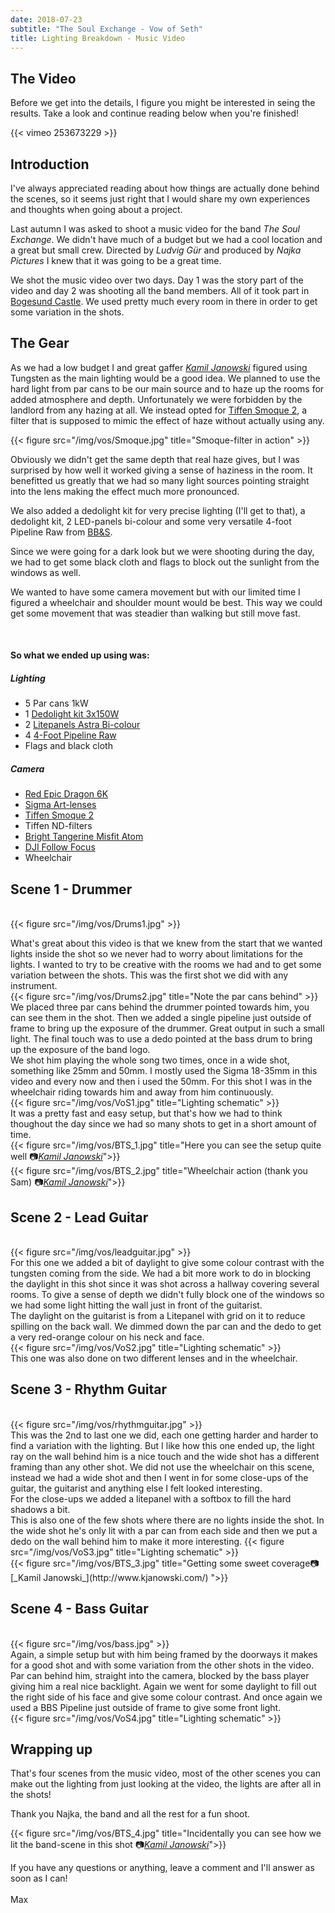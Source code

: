 ```yaml
---
date: 2018-07-23
subtitle: "The Soul Exchange - Vow of Seth"
title: Lighting Breakdown - Music Video
---
```


## The Video
Before we get into the details, I figure you might be interested in seing the results.
Take a look and continue reading below when you're finished!

{{< vimeo 253673229 >}}

## Introduction
I've always appreciated reading about how things are actually done behind the scenes, so 
it seems just right that I would share my own experiences and thoughts when going about a project.

Last autumn I was asked to shoot a music video for the band _The Soul Exchange_. We didn't have much of a budget
but we had a cool location and a great but small crew. Directed by _Ludvig Gür_ and produced by _Najka Pictures_ I knew 
that it was going to be a great time. 

We shot the music video over two days. Day 1 was the story part of the video and day 2 was shooting all the band members.
All of it took part in [Bogesund Castle](https://goo.gl/maps/EKSzBHcfHZw). We used pretty much every room in there in order 
to get some variation in the shots.

## The Gear
As we had a low budget I and great gaffer [_Kamil Janowski_](http://www.kjanowski.com/) figured using 
Tungsten as the main lighting would be a good idea. We planned to use the hard light from par cans to 
be our main source and to haze up the rooms for added atmosphere and depth. Unfortunately we were 
forbidden by the landlord from any hazing at all. We instead opted for [Tiffen Smoque 2](https://tiffen.com/diffusion/), a filter that is
supposed to mimic the effect of haze without actually using any. 

{{< figure src="/img/vos/Smoque.jpg" title="Smoque-filter in action" >}}

Obviously we didn't get the same 
depth that real haze gives, but I was surprised by how well it worked giving a sense of haziness in the room. It benefitted us greatly that we had so many light sources pointing straight into the lens making the effect much more pronounced.

We also added a dedolight kit for very precise lighting (I'll get to that), a dedolight kit, 2 LED-panels 
bi-colour and some very versatile 4-foot Pipeline Raw from [BB&S](https://bbsrentalsupport.com/collections/pipeline-system).

Since we were going for a dark look but we were shooting during the day, we had to get some black cloth and flags to block out the sunlight from the windows as well.

We wanted to have some camera movement but with our limited time I figured a wheelchair and shoulder mount would be best. This way we could get some movement that was steadier than walking but still move
fast.

<br>

#### So what we ended up using was: 

##### Lighting
* 5 Par cans 1kW
* 1 [Dedolight kit 3x150W](http://www.dedolight.com/dedolight/default.php?la=0&pg=0000040003)
* 2 [Litepanels Astra Bi-colour](http://www.litepanels.com/en-DE/Shop/products/led-lights-astra-1x1-bicolor)
* 4 [4-Foot Pipeline Raw](https://bbsrentalsupport.com/collections/pipeline-system)
* Flags and black cloth

##### Camera
* [Red Epic Dragon 6K](http://www.red.com/products/epic-dragon)
* [Sigma Art-lenses](https://www.sigmaphoto.com/lenses/art)
* [Tiffen Smoque 2](https://tiffen.com/diffusion/)
* Tiffen ND-filters
* [Bright Tangerine Misfit Atom](https://www.brighttangerine.com/misfit-atom/)
* [DJI Follow Focus](https://www.dji.com/focus)
* Wheelchair


## Scene 1 - Drummer
<br>
{{< figure src="/img/vos/Drums1.jpg" >}}

What's great about this video is that we knew from the start that we wanted lights inside the shot
so we never had to worry about limitations for the lights. I wanted to try to be creative with the rooms we had and to get some variation between the shots. This was the first shot we did with any instrument.
<br>
{{< figure src="/img/vos/Drums2.jpg" title="Note the par cans behind" >}}
<br>
We placed three par cans behind the drummer pointed towards him, you can see them in the shot. Then
we added a single pipeline just outside of frame to bring up the exposure of the drummer. Great output
in such a small light. The final touch was to use a dedo pointed at the bass drum to bring up the 
exposure of the band logo.
<br>
We shot him playing the whole song two times, once in a wide shot, something like 25mm and 50mm. I mostly used the Sigma 18-35mm in this video and every now and then i used the 50mm. For this shot I was in the wheelchair riding towards him and away from him continuously.
<br>
{{< figure src="/img/vos/VoS1.jpg" title="Lighting schematic" >}}
<br>
It was a pretty fast and easy setup, but that's how we had to think thoughout the day since we 
had so many shots to get in a short amount of time.
<br>
{{< figure src="/img/vos/BTS_1.jpg" title="Here you can see the setup quite well 📷[_Kamil Janowski_](http://www.kjanowski.com/)">}}
<br>
{{< figure src="/img/vos/BTS_2.jpg" title="Wheelchair action (thank you Sam) 📷[_Kamil Janowski_](http://www.kjanowski.com/)">}}


## Scene 2 - Lead Guitar
<br>
{{< figure src="/img/vos/leadguitar.jpg" >}}
<br>
For this one we added a bit of daylight to give some colour contrast with the tungsten coming from
the side. We had a bit more work to do in blocking the daylight in this shot since it was shot across
a hallway covering several rooms. To give a sense of depth we didn't fully block one of the windows so we had some light hitting the wall just in front of the guitarist. 
<br>
The daylight on the guitarist is from a Litepanel with grid on it to reduce spilling on the back wall. We dimmed down the par can and the dedo to get a very red-orange colour on his neck and face.
<br>
{{< figure src="/img/vos/VoS2.jpg" title="Lighting schematic" >}}
<br>
This one was also done on two different lenses and in the wheelchair.

## Scene 3 - Rhythm Guitar
<br>
{{< figure src="/img/vos/rhythmguitar.jpg" >}}
<br>
This was the 2nd to last one we did, each one getting harder and harder to find a variation with the lighting. But I like how this one ended up, the light ray on the wall behind him is a nice touch and
the wide shot has a different framing than any other shot. We did not use the wheelchair on this scene, instead we had a wide shot and then I went in for some close-ups of the guitar, the guitarist
and anything else I felt looked interesting.
<br>
For the close-ups we added a litepanel with a softbox to fill the hard shadows a bit.
<br>
This is also one of the few shots where there are no lights inside the shot. In the wide shot he's only lit with a par can from each side and then we put a dedo on the wall behind him to make it more interesting. 
{{< figure src="/img/vos/VoS3.jpg" title="Lighting schematic" >}}
<br>
{{< figure src="/img/vos/BTS_3.jpg" title="Getting some sweet coverage📷[_Kamil Janowski_](http://www.kjanowski.com/) ">}}



## Scene 4 - Bass Guitar
<br>
{{< figure src="/img/vos/bass.jpg" >}}
<br>
Again, a simple setup but with him being framed by the doorways it makes for a good shot and with some
variation from the other shots in the video. Par can behind him, straight into the camera, blocked by the bass player giving him a real nice backlight. Again we went for some daylight to fill out the right side of his face and give some colour contrast. And once again we used a BBS Pipeline just 
outside of frame to give some front light.
<br>
{{< figure src="/img/vos/VoS4.jpg" title="Lighting schematic" >}}

## Wrapping up

That's four scenes from the music video, most of the other scenes you can make out the lighting from just looking at the video, the lights are after all in the shots! 

Thank you Najka, the band and all the rest for a fun shoot.

{{< figure src="/img/vos/BTS_4.jpg" title="Incidentally you can see how we lit the band-scene in this shot 📷[_Kamil Janowski_](http://www.kjanowski.com/)">}}


If you have any questions or anything, leave a comment and I'll answer as soon as I can!
<br>
<br>
Max